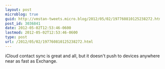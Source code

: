 ```yaml
---
layout: post
microblog: true
guid: http://vmstan-tweets.micro.blog/2012/05/02/197760810125238272.html
post_id: 3036841
date: 2012-05-02T12:53:46-0600
lastmod: 2012-05-02T12:53:46-0600
type: post
url: /2012/05/02/197760810125238272.html
---
```

iCloud contact sync is great and all, but it doesn't push to devices anywhere near as fast as Exchange.
